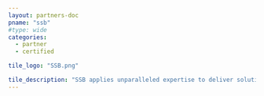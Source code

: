 ```yaml
---
layout: partners-doc
pname: "ssb"
#type: wide
categories: 
  - partner
  - certified

tile_logo: "SSB.png"

tile_description: "SSB applies unparalleled expertise to deliver solutions to complex business problems.  We provide a clear picture of the business - comprised of any number of data and information inputs - in an elegant and simplified manner.  With more than 40 sports clients, SSB is deeply rooted in the industr. Visit us at https://ssbinfo.com/"
---
```


